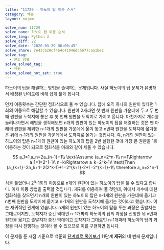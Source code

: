 ```yaml
---
title: "11729 - 하노이 탑 이동 순서"
category: 백준
layout: nojam

solve_num: 11729
solve_name: 하노이 탑 이동 순서
solve_lang: Python 3
solve_diff: 22
solve_date: "2020-03-29 00:00:45"
solve_share: 7e43cb20cf4b4c41946dc5677caa1be2
solve_tag:
  - 분할 정복
solve_solved_tag:
  - 재귀
solve_solved_not_set: true
---
```


하노이의 탑을 해결하는 방법을 출력하는 문제입니다. 사실 하노이의 탑 문제가 유명해서 배정된 난이도에 비해 쉽게 풀게 됩니다.

먼저 이동횟수는 간단한 점화식으로 풀 수 있습니다. 탑에 오직 하나의 원판이 있다면 1회의 이동으로 해결할 수 있습니다. 원판이 2개라면 첫 번째 원판을 가운데에 두고 두 번째 원판을 도착지에 놓은 후 첫 번째 원판을 도착지로 가지고 옵니다. 마찬가지로 개수를 늘려나가면서 해법을 생각해보면 n개의 원판이 있는 하노이의 탑을 해결하는 것은 맨 아래의 원판을 제외한 n-1개의 원판을 가운데에 옮겨 놓고 n번째 원판을 도착지에 옮겨놓은 뒤에 n-1개의 원판을 가운데에서 도착지로 옮기는 것입니다. 즉, n개의 원판이 있는 하노이의 탑은 n-1개의 원판이 있는 하노이의 탑을 2번 실행한 것에 가장 큰 원판을 1회 이동하는 것이 되므로 점화식을 아래와 같이 세울 수 있습니다.

$$
a_1=1,a_n=2a_{n-1}+1\\
\text{Assume }a_n=2^n-1\\
n=1\Rightarrow a_1=1=2^1-1\\
n=k\Rightarrow a_k=2^k-1\\
\text{Then }a_{k+1}=2a_k+1=2(2^k-1)+1=2^{k+1}-2+1=2^{k+1}-1\\
\therefore a_n=2^n-1
$$

식을 풀었더니 2<sup>n</sup>-1회의 이동으로 n개의 원판이 있는 하노이의 탑을 풀 수 있다고 합니다. 이제 이동 방법을 출력할 것입니다. 재귀를 이용하여 풀 것인데, 위에서 개수에 대한 점화식을 찾으면서 n개의 원판이 있는 하노이의 탑은 n-1개의 원판을 가운데에 옮기고 n번째 원판을 도착지에 옮기고 n-1개의 원판을 도착지에 옮기는 것이라고 했습니다. 이는 재귀적인 관계에 있습니다. n개의 원판이 있는 하노이의 탑을 푸는 과정은 출발지는 그대로이지만, 도착지가 중간 막대인 n-1개짜리 하노이의 탑의 과정을 진행한 뒤 n번째 원판을 옮기고 출발지가 중간 막대이고 도착지가 그대로인 n-1개짜리 하노이의 탑의 과정을 다시 진행하는 것이라 볼 수 있으므로 이를 구현하면 됩니다.

이 문제를 푼 시점 기준으로 백준의 [단계별로 풀어보기](http://noj.am/p/s) 11단계 **재귀**의 네 번째 문제입니다.
